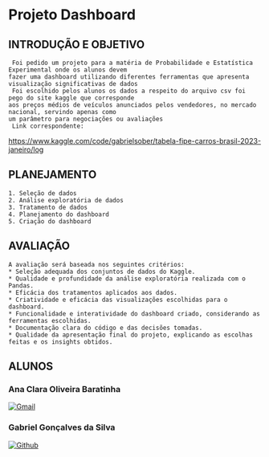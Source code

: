 # Projeto Dashboard

## INTRODUÇÃO E OBJETIVO

     Foi pedido um projeto para a matéria de Probabilidade e Estatística Experimental onde os alunos devem 
    fazer uma dashboard utilizando diferentes ferramentas que apresenta visualização significativas de dados 
     Foi escolhido pelos alunos os dados a respeito do arquivo csv foi pego do site kaggle que corresponde 
    aos preços médios de veículos anunciados pelos vendedores, no mercado nacional, servindo apenas como 
    um parâmetro para negociações ou avaliações
     Link correspondente:
https://www.kaggle.com/code/gabrielsober/tabela-fipe-carros-brasil-2023-janeiro/log 


## PLANEJAMENTO

    1. Seleção de dados
    2. Análise exploratória de dados
    3. Tratamento de dados
    4. Planejamento do dashboard
    5. Criação do dashboard


## AVALIAÇÃO 

    A avaliação será baseada nos seguintes critérios:
    * Seleção adequada dos conjuntos de dados do Kaggle.
    * Qualidade e profundidade da análise exploratória realizada com o Pandas.
    * Eficácia dos tratamentos aplicados aos dados.
    * Criatividade e eficácia das visualizações escolhidas para o dashboard.
    * Funcionalidade e interatividade do dashboard criado, considerando as ferramentas escolhidas.
    * Documentação clara do código e das decisões tomadas.
    * Qualidade da apresentação final do projeto, explicando as escolhas feitas e os insights obtidos.


## ALUNOS

### Ana Clara Oliveira Baratinha 

[![Gmail](https://img.shields.io/badge/Gmail-D14836?style=for-the-badge&logo=gmail&logoColor=white)](mailto:)

### Gabriel Gonçalves da Silva

[![Github](https://img.shields.io/badge/GitHub-100000?style=for-the-badge&logo=github&logoColor=white)]( ) 
